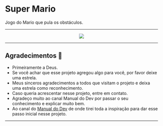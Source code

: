 # Super Mario
 Jogo do Mario que pula os obstáculos. 

 ***

<div align="center">
<img src="imagens/MarioSuper10.gif"><br>
</div>

***
## Agradecimentos :clap:

* Primeiramente a Deus.
* Se você achar que esse projeto agregou algo para você, por favor deixe uma estrela.
* Meus sinceros agradecimentos a todos que visitam o projeto e deixa uma estrela como reconhecimento.
* Caso queria acrescentar nesse projeto, entre em contato.
* Agradeço muito ao canal Manual do Dev por passar o seu conhecimento e explicar muito bem.
* Ao canal do [Manual do Dev](https://www.youtube.com/watch?v=r9buAwVBDhA&list=WL&index=29&t=902s)  de onde tirei toda a inspiração para dar esse passo inicial nesse projeto.

***
